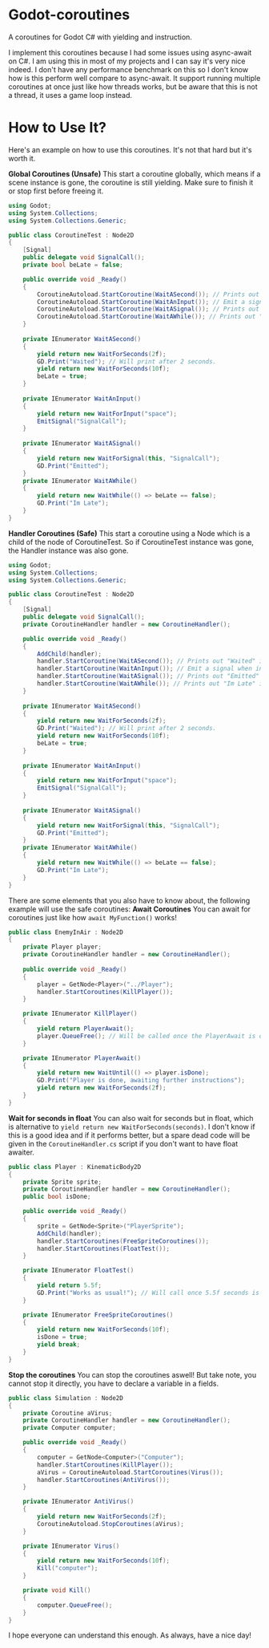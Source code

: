 # Godot-coroutines
A coroutines for Godot C# with yielding and instruction.

I implement this coroutines because I had some issues using async-await on C#. I am using this in most of my projects and I can say it's very nice indeed. I don't have any performance benchmark on this so I don't know how is this perform well compare to async-await. It support running multiple coroutines at once just like how threads works, but be aware that this is not a thread, it uses a game loop instead.

# How to Use It?

Here's an example on how to use this coroutines. It's not that hard but it's worth it.

**Global Coroutines (Unsafe)**
This start a coroutine globally, which means if a scene instance is gone, the coroutine is still yielding. Make sure to finish it or stop first before freeing it.
```c#
using Godot;
using System.Collections;
using System.Collections.Generic;

public class CoroutineTest : Node2D 
{
    [Signal]
    public delegate void SignalCall();
    private bool beLate = false;

    public override void _Ready() 
    {
        CoroutineAutoload.StartCoroutine(WaitASecond()); // Prints out "Waited" if 2 seconds has passed out
        CoroutineAutoload.StartCoroutine(WaitAnInput()); // Emit a signal when input was pressed
        CoroutineAutoload.StartCoroutine(WaitASignal()); // Prints out "Emitted" if User pressed space Button
        CoroutineAutoload.StartCoroutine(WaitAWhile()); // Prints out "Im Late" if the condition isn't met
    }
    
    private IEnumerator WaitASecond() 
    {
        yield return new WaitForSeconds(2f);
        GD.Print("Waited"); // Will print after 2 seconds.
        yield return new WaitForSeconds(10f);
        beLate = true;
    }
    
    private IEnumerator WaitAnInput() 
    {
        yield return new WaitForInput("space");
        EmitSignal("SignalCall");
    }
    
    private IEnumerator WaitASignal() 
    {
        yield return new WaitForSignal(this, "SignalCall");
        GD.Print("Emitted");
    }
    private IEnumerator WaitAWhile() 
    {
        yield return new WaitWhile(() => beLate == false);
        GD.Print("Im Late");
    }
}
```
**Handler Coroutines (Safe)**
This start a coroutine using a Node which is a child of the node of CoroutineTest. So if CoroutineTest instance was gone, the Handler instance was also gone.
```c#
using Godot;
using System.Collections;
using System.Collections.Generic;

public class CoroutineTest : Node2D 
{
    [Signal]
    public delegate void SignalCall();
    private CoroutineHandler handler = new CoroutineHandler();

    public override void _Ready() 
    {
        AddChild(handler);
        handler.StartCoroutine(WaitASecond()); // Prints out "Waited" if 2 seconds has passed out
        handler.StartCoroutine(WaitAnInput()); // Emit a signal when input was pressed
        handler.StartCoroutine(WaitASignal()); // Prints out "Emitted" if User pressed space Button
        handler.StartCoroutine(WaitAWhile()); // Prints out "Im Late" if the condition isn't met
    }
    
    private IEnumerator WaitASecond() 
    {
        yield return new WaitForSeconds(2f);
        GD.Print("Waited"); // Will print after 2 seconds.
        yield return new WaitForSeconds(10f);
        beLate = true;
    }
    
    private IEnumerator WaitAnInput() 
    {
        yield return new WaitForInput("space");
        EmitSignal("SignalCall");
    }
    
    private IEnumerator WaitASignal() 
    {
        yield return new WaitForSignal(this, "SignalCall");
        GD.Print("Emitted");
    }
    private IEnumerator WaitAWhile() 
    {
        yield return new WaitWhile(() => beLate == false);
        GD.Print("Im Late");
    }
}
```

There are some elements that you also have to know about, the following example will use the safe coroutines:
**Await Coroutines**
You can await for coroutines just like how `await MyFunction()` works!
```c#
public class EnemyInAir : Node2D
{
    private Player player;
    private CoroutineHandler handler = new CoroutineHandler();
    
    public override void _Ready()
    {
        player = GetNode<Player>("../Player");
        handler.StartCoroutines(KillPlayer());   
    }

    private IEnumerator KillPlayer() 
    {
        yield return PlayerAwait(); 
        player.QueueFree(); // Will be called once the PlayerAwait is done!
    }

    private IEnumerator PlayerAwait()
    {
        yield return new WaitUntil(() => player.isDone);
        GD.Print("Player is done, awaiting further instructions");
        yield return new WaitForSeconds(2f);
    }
}
```

**Wait for seconds in float**
You can also wait for seconds but in float, which is alternative to `yield return new WaitForSeconds(seconds)`. I don't know if this is a good idea and if it performs better, but a spare dead code will be given in the `CoroutineHandler.cs` script if you don't want to have float awaiter.

```c#
public class Player : KinematicBody2D
{
    private Sprite sprite;
    private CoroutineHandler handler = new CoroutineHandler();
    public bool isDone;

    public override void _Ready()
    {
        sprite = GetNode<Sprite>("PlayerSprite");   
        AddChild(handler);
        handler.StartCoroutines(FreeSpriteCoroutines());
        handler.StartCoroutines(FloatTest());
    }

    private IEnumerator FloatTest()
    {
        yield return 5.5f; 
        GD.Print("Works as usual!"); // Will call once 5.5f seconds is elapsed!
    }

    private IEnumerator FreeSpriteCoroutines() 
    {
        yield return new WaitForSeconds(10f);
        isDone = true;
        yield break;
    }
}
```

**Stop the coroutines**
You can stop the coroutines aswell! But take note, you cannot stop it directly, you have to declare a variable in a fields.
```c#
public class Simulation : Node2D
{
    private Coroutine aVirus;
    private CoroutineHandler handler = new CoroutineHandler();
    private Computer computer;

    public override void _Ready()
    {
        computer = GetNode<Computer>("Computer");
        handler.StartCoroutines(KillPlayer());
        aVirus = CoroutineAutoload.StartCoroutines(Virus());
        handler.StartCoroutines(AntiVirus());
    }

    private IEnumerator AntiVirus()
    {
        yield return new WaitForSeconds(2f);
        CoroutineAutoload.StopCoroutines(aVirus);
    }

    private IEnumerator Virus()
    {
        yield return new WaitForSeconds(10f);
        Kill("computer");
    }

    private void Kill() 
    {
        computer.QueueFree();
    }
}

```

I hope everyone can understand this enough. As always, have a nice day!

